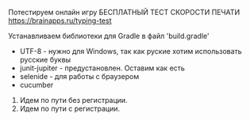 Потестируем онлайн игру БЕСПЛАТНЫЙ ТЕСТ СКОРОСТИ ПЕЧАТИ https://brainapps.ru/typing-test

Устанавливаем библиотеки для Gradle в файл 'build.gradle'
* UTF-8 - нужно для Windows, так как руские хотим использовать русские буквы
* junit-jupiter - предустановлен. Оставим как есть
* selenide - для работы с браузером
* cucumber

1. Идем по пути без регистрации.
2. Идем по пути с регистрации.